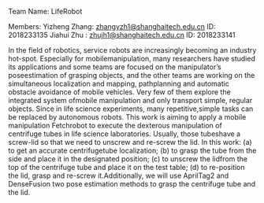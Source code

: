 Team Name: LifeRobot

Members:
Yizheng Zhang: zhangyzh1@shanghaitech.edu.cn   ID: 2018233135
Jiahui  Zhu  : zhujh1@shanghaitech.edu.cn      ID: 2018233141

In the field of robotics, service robots are increasingly becoming an industry hot-spot. Especially for mobilemanipulation, many researchers have studied its applications and some teams are focused on the manipulator’s poseestimation of grasping objects, and the other teams are working on the simultaneous localization and mapping, pathplanning and automatic obstacle avoidance of mobile vehicles. Very few of them explore the integrated system ofmobile manipulation and only transport simple, regular objects. Since in life science experiments, many repetitive,simple tasks can be replaced by autonomous robots. This work is aiming to apply a mobile manipulation Fetchrobot to execute the dexterous manipulation of centrifuge tubes in life science laboratories. Usually, those tubeshave a screw-lid so that we need to unscrew and re-screw the lid. In this work: (a) to get an accurate centrifugetube localization; (b) to grasp the tube from the side and place it in the designated position; (c) to unscrew the lidfrom the top of the centrifuge tube and place it on the test table; (d) to re-position the lid, grasp and re-screw it.Additionally, we will use AprilTag2 and DenseFusion two pose estimation methods to grasp the centrifuge tube and the lid.
